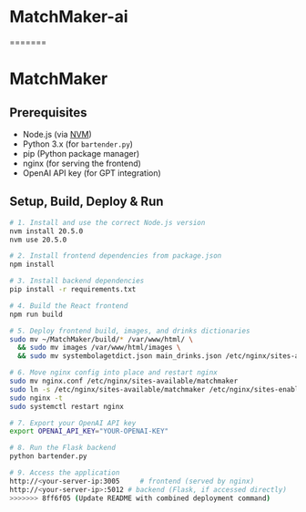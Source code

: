 # MatchMaker-ai
=======

# MatchMaker

## Prerequisites
- Node.js (via [NVM](https://github.com/nvm-sh/nvm))
- Python 3.x (for `bartender.py`)
- pip (Python package manager)
- nginx (for serving the frontend)
- OpenAI API key (for GPT integration)

## Setup, Build, Deploy & Run

```bash
# 1. Install and use the correct Node.js version
nvm install 20.5.0
nvm use 20.5.0

# 2. Install frontend dependencies from package.json
npm install

# 3. Install backend dependencies
pip install -r requirements.txt

# 4. Build the React frontend
npm run build

# 5. Deploy frontend build, images, and drinks dictionaries
sudo mv ~/MatchMaker/build/* /var/www/html/ \
  && sudo mv images /var/www/html/images \
  && sudo mv systembolagetdict.json main_drinks.json /etc/nginx/sites-available/

# 6. Move nginx config into place and restart nginx
sudo mv nginx.conf /etc/nginx/sites-available/matchmaker
sudo ln -s /etc/nginx/sites-available/matchmaker /etc/nginx/sites-enabled/
sudo nginx -t
sudo systemctl restart nginx

# 7. Export your OpenAI API key
export OPENAI_API_KEY="YOUR-OPENAI-KEY"

# 8. Run the Flask backend
python bartender.py

# 9. Access the application
http://<your-server-ip:3005     # frontend (served by nginx)
http://<your-server-ip>:5012 # backend (Flask, if accessed directly)
>>>>>>> 8ff6f05 (Update README with combined deployment command)
